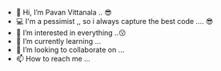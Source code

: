 - 👋 Hi, I’m Pavan Vittanala .. 😎️
- 💻️ I'm a pessimist ,, so i always capture the best code .... 😎️
- 👀 I’m interested in everything ..😗️
- 🌱 I’m currently learning ...
- 💞️ I’m looking to collaborate on ...
- 📫 How to reach me ...

<!---
pavanvittanala/pavanvittanala is a ✨ special ✨ repository because its `README.md` (this file) appears on your GitHub profile.
You can click the Preview link to take a look at your changes.
--->
